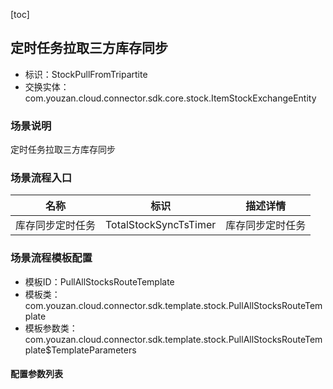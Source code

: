 [toc]

## 定时任务拉取三方库存同步
- 标识：StockPullFromTripartite
- 交换实体：com.youzan.cloud.connector.sdk.core.stock.ItemStockExchangeEntity
### 场景说明
定时任务拉取三方库存同步
### 场景流程入口

名称 | 标识 | 描述详情
---|---|---
库存同步定时任务 | TotalStockSyncTsTimer | 库存同步定时任务

### 场景流程模板配置
- 模板ID：PullAllStocksRouteTemplate
- 模板类：com.youzan.cloud.connector.sdk.template.stock.PullAllStocksRouteTemplate
- 模板参数类：com.youzan.cloud.connector.sdk.template.stock.PullAllStocksRouteTemplate$TemplateParameters

#### 配置参数列表


